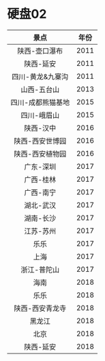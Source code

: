 # 硬盘02
景点|年份
:--:|:--:
陕西-壶口瀑布|2011
陕西-延安|2011
四川-黄龙&九寨沟|2011
山西-五台山|2013
四川-成都熊猫基地|2015
四川-峨眉山|2015
陕西-汉中|2016
陕西-西安世博园|2016
陕西-西安植物园|2016
广东-深圳|2017
广西-桂林|2017
广西-南宁|2017
湖北-武汉|2017
湖南-长沙|2017
江苏-苏州|2017
乐乐|2017
上海|2017
浙江-普陀山|2017
海南|2018
乐乐|2018
陕西-西安青龙寺|2018
黑龙江|2018
北京|2018
陕西-延安|2018